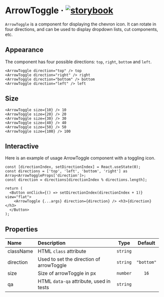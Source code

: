 <!--GITHUB_BLOCK-->

# ArrowToggle &middot; [![storybook](https://img.shields.io/badge/Storybook-ArrowToggle-3bc935)](https://preview.gravity-ui.com/uikit/?path=/story/components-utils-arrowtoggle--playground)

<!--/GITHUB_BLOCK-->

`ArrowToggle` is a component for displaying the chevron icon. It can rotate in four directions, and can be used to display dropdown lists, cut components, etc.

## Appearance

The component has four possible directions: `top`, `right`, `bottom` and `left`.

<!--LANDING_BLOCK

<ExampleBlock
    code={`
<ArrowToggle direction="top" /> top
<ArrowToggle direction="right" /> right
<ArrowToggle direction="bottom" /> bottom
<ArrowToggle direction="left" /> left
`}>
    <UIKit.ArrowToggle direction="top" /> top
    <UIKit.ArrowToggle direction="right" /> right
    <UIKit.ArrowToggle direction="bottom" /> bottom
    <UIKit.ArrowToggle direction="left" /> left
</ExampleBlock>

LANDING_BLOCK-->

<!--GITHUB_BLOCK-->

```tsx
<ArrowToggle direction="top" /> top
<ArrowToggle direction="right" /> right
<ArrowToggle direction="bottom" /> bottom
<ArrowToggle direction="left" /> left
```

<!--/GITHUB_BLOCK-->

## Size

<!--LANDING_BLOCK

<ExampleBlock
code={`
<ArrowToggle size={10} /> 10
<ArrowToggle size={20} /> 20
<ArrowToggle size={30} /> 30
<ArrowToggle size={40} /> 40
<ArrowToggle size={50} /> 50
<ArrowToggle size={100} /> 100
`}>
    <UIKit.ArrowToggle size={10} /> 10
    <UIKit.ArrowToggle size={20} /> 20
    <UIKit.ArrowToggle size={30} /> 30
    <UIKit.ArrowToggle size={40} /> 40
    <UIKit.ArrowToggle size={50} /> 50
    <UIKit.ArrowToggle size={100} /> 100
</ExampleBlock>

LANDING_BLOCK-->

<!--GITHUB_BLOCK-->

```tsx
<ArrowToggle size={10} /> 10
<ArrowToggle size={20} /> 20
<ArrowToggle size={30} /> 30
<ArrowToggle size={40} /> 40
<ArrowToggle size={50} /> 50
<ArrowToggle size={100} /> 100
```

<!--/GITHUB_BLOCK-->

## Interactive

Here is an example of usage ArrowToggle component with a toggling icon.

<!--LANDING_BLOCK

<ExampleBlock
code={`
const [directionIndex, setDirectionIndex] = React.useState(0);
const directions = ['top', 'left', 'bottom', 'right'] as Array<ArrowToggleProps['direction']>;
const direction = directions[directionIndex % directions.length];

return (
    <Button onClick={() => setDirectionIndex(directionIndex + 1)} view="flat">
        <ArrowToggle {...args} direction={direction} /> <h3>{direction}</h3>
    </Button>
);
`}>
    <UIKitExamples.ArrowToggleExample/>
</ExampleBlock>

LANDING_BLOCK-->

<!--GITHUB_BLOCK-->

```tsx
const [directionIndex, setDirectionIndex] = React.useState(0);
const directions = ['top', 'left', 'bottom', 'right'] as Array<ArrowToggleProps['direction']>;
const direction = directions[directionIndex % directions.length];

return (
  <Button onClick={() => setDirectionIndex(directionIndex + 1)} view="flat">
    <ArrowToggle {...args} direction={direction} /> <h3>{direction}</h3>
  </Button>
);
```

<!--/GITHUB_BLOCK-->

## Properties

| Name      | Description                              |   Type   |  Default   |
| :-------- | :--------------------------------------- | :------: | :--------: |
| className | HTML `class` attribute                   | `string` |            |
| direction | Used to set the direction of arrowToggle | `string` | `"bottom"` |
| size      | Size of arrowToggle in px                | `number` |    `16`    |
| qa        | HTML `data-qa` attribute, used in tests  | `string` |            |
